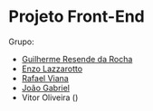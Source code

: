 # Projeto Front-End

Grupo:
- [Guilherme Resende da Rocha](https://github.com/Guilherme0Rocha/react-base-project)
- [Enzo Lazzarotto](https://github.com/Lazzarotto2/react-base-project)
- [Rafael Viana](https://github.com/vianaR25/react-base-project)
- [João Gabriel](https://github.com/jmeirelles02/react-base-project)
- Vitor Oliveira ()
